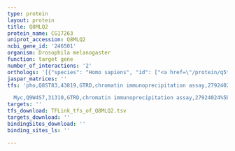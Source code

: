 ```yaml
---
type: protein
layout: protein
title: Q8MLQ2
protein_name: CG17263
uniprot_accession: Q8MLQ2
ncbi_gene_id: '246501'
organism: Drosophila melanogaster
function: target gene
number_of_interactions: '2'
orthologs: '[{"species": "Homo sapiens", "id": ["<a href=\"/protein/q5td97\">Q5TD97</a>"]}, {"species": "Danio rerio", "id": ["<a href=\"/protein/q6p2t6\">Q6P2T6</a>"]}, {"species": "Mus musculus", "id": ["<a href=\"/protein/q8k4g5\">Q8K4G5</a>", "<a href=\"/protein/q9wtx7\">Q9WTX7</a>"]}, {"species": "Rattus norvegicus", "id": ["Q6AXT1"]}, {"species": "Caenorhabditis elegans", "id": ["<a href=\"/protein/q9u3f4\">Q9U3F4</a>"]}]'
jaspar_matrices: ''
tfs: 'pho,Q8ST83,43819,GTRD,chromatin immunoprecipitation assay,27924024%5Buid%5D,No

  Myc,Q9W4S7,31310,GTRD,chromatin immunoprecipitation assay,27924024%5Buid%5D,No'
targets: ''
tfs_download: TFLink_tfs_of_Q8MLQ2.tsv
targets_download: ''
bindingSites_download: ''
binding_sites_ls: ''

---
```

